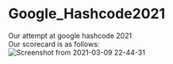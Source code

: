 # Google_Hashcode2021
Our attempt at google hashcode 2021<br />
Our scorecard is as follows:<br/>![Screenshot from 2021-03-09 22-44-31](https://user-images.githubusercontent.com/39663257/110510306-13c12780-8129-11eb-95ea-847c8f1730f1.png)


